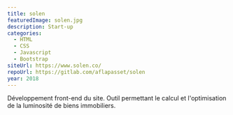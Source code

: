 ```yaml
---
title: solen
featuredImage: solen.jpg
description: Start-up
categories:
  - HTML
  - CSS
  - Javascript
  - Bootstrap
siteUrl: https://www.solen.co/
repoUrl: https://gitlab.com/aflapasset/solen
year: 2018
---
```

Développement front-end du site. Outil permettant le calcul et l'optimisation de la luminosité de biens immobiliers.

